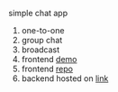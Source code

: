 simple chat app
1. one-to-one
2. group chat
3. broadcast
4. frontend [demo](https://chatapp-frontend-u54a.onrender.com/)
5. frontend [repo](https://github.com/arpan1108ju/chatapp-frontend)
6. backend hosted on [link](https://chatapp-backend-k3b7.onrender.com)
